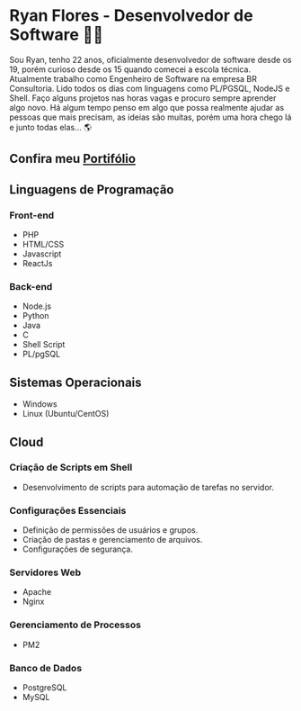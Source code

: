 # Ryan Flores - Desenvolvedor de Software 👨‍💻

Sou Ryan, tenho 22 anos, oficialmente desenvolvedor de software desde os 19, porém curioso desde os 15 quando comecei a escola técnica. Atualmente trabalho como Engenheiro de Software na empresa BR Consultoria. Lido todos os dias com linguagens como PL/PGSQL, NodeJS e Shell. Faço alguns projetos nas horas vagas e procuro sempre aprender algo novo. Há algum tempo penso em algo que possa realmente ajudar as pessoas que mais precisam, as ideias são muitas, porém uma hora chego lá e junto todas elas... 🌎

## Confira meu [Portifólio]()

## Linguagens de Programação

### Front-end
- PHP
- HTML/CSS 
- Javascript
- ReactJs


### Back-end
- Node.js
- Python
- Java
- C
- Shell Script
- PL/pgSQL


## Sistemas Operacionais

- Windows
- Linux (Ubuntu/CentOS)

## Cloud

### Criação de Scripts em Shell
- Desenvolvimento de scripts para automação de tarefas no servidor.

### Configurações Essenciais
- Definição de permissões de usuários e grupos.
- Criação de pastas e gerenciamento de arquivos.
- Configurações de segurança.

### Servidores Web
- Apache
- Nginx

### Gerenciamento de Processos
- PM2

### Banco de Dados

- PostgreSQL
- MySQL
